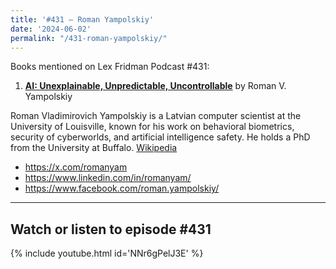 ```yaml
---
title: '#431 – Roman Yampolskiy'
date: '2024-06-02'
permalink: "/431-roman-yampolskiy/"
---
```


Books mentioned on Lex Fridman Podcast #431:

1. <b><a href="https://amzn.to/4aSjcaw" target="_blank" rel="sponsored noopener noreferrer">AI: Unexplainable, Unpredictable, Uncontrollable</a></b> by Roman V. Yampolskiy

<!--more-->

Roman Vladimirovich Yampolskiy is a Latvian computer scientist at the University of Louisville, known for his work on behavioral biometrics, security of cyberworlds, and artificial intelligence safety. He holds a PhD from the University at Buffalo. <a href="https://en.wikipedia.org/wiki/Roman_Yampolskiy" target="_blank">Wikipedia</a>

- <a href="https://x.com/romanyam" target="_blank">https://x.com/romanyam</a>
- <a href="https://www.linkedin.com/in/romanyam/" target="_blank">https://www.linkedin.com/in/romanyam/</a>
- <a href="https://www.facebook.com/roman.yampolskiy/" target="_blank">https://www.facebook.com/roman.yampolskiy/</a>

- - - - - -

## Watch or listen to episode #431

{% include youtube.html id='NNr6gPelJ3E' %}
